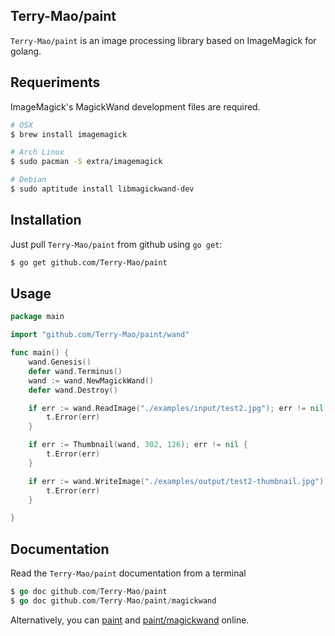 ## Terry-Mao/paint

`Terry-Mao/paint` is an image processing library based on ImageMagick for golang.

## Requeriments

ImageMagick's MagickWand development files are required.

```sh
# OSX
$ brew install imagemagick

# Arch Linux
$ sudo pacman -S extra/imagemagick

# Debian
$ sudo aptitude install libmagickwand-dev
```

## Installation

Just pull `Terry-Mao/paint` from github using `go get`:

```sh
$ go get github.com/Terry-Mao/paint
```

## Usage

```go
package main

import "github.com/Terry-Mao/paint/wand"

func main() {
    wand.Genesis()
    defer wand.Terminus()
    wand := wand.NewMagickWand()
    defer wand.Destroy()

    if err := wand.ReadImage("./examples/input/test2.jpg"); err != nil {
        t.Error(err)
    }

    if err := Thumbnail(wand, 302, 126); err != nil {
        t.Error(err)
    }

    if err := wand.WriteImage("./examples/output/test2-thumbnail.jpg"); err != nil {
        t.Error(err)
    }

}
```

## Documentation

Read the `Terry-Mao/paint` documentation from a terminal

```go
$ go doc github.com/Terry-Mao/paint
$ go doc github.com/Terry-Mao/paint/magickwand
```

Alternatively, you can [paint](http://go.pkgdoc.org/github.com/Terry-Mao/paint) and [paint/magickwand](http://go.pkgdoc.org/github.com/Terry-Mao/paint/magickwand) online.

